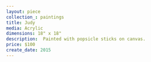 ```yaml
---
layout: piece
collection_: paintings
title: Judy
media: Acrylic
dimensions: 18" x 18"
description:  Painted with popsicle sticks on canvas.
price: $100
create_date: 2015
---
```

